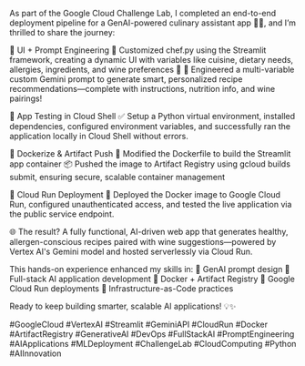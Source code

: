 As part of the Google Cloud Challenge Lab, I completed an end-to-end deployment pipeline for a GenAI-powered culinary assistant app 👨‍🍳, and I’m thrilled to share the journey:

🔹 UI + Prompt Engineering
🔧 Customized chef.py using the Streamlit framework, creating a dynamic UI with variables like cuisine, dietary needs, allergies, ingredients, and wine preferences 🍷
🧠 Engineered a multi-variable custom Gemini prompt to generate smart, personalized recipe recommendations—complete with instructions, nutrition info, and wine pairings!

🔹 App Testing in Cloud Shell
✅ Setup a Python virtual environment, installed dependencies, configured environment variables, and successfully ran the application locally in Cloud Shell without errors.

🔹 Dockerize & Artifact Push
🐳 Modified the Dockerfile to build the Streamlit app container
📦 Pushed the image to Artifact Registry using gcloud builds submit, ensuring secure, scalable container management

🔹 Cloud Run Deployment
🚀 Deployed the Docker image to Google Cloud Run, configured unauthenticated access, and tested the live application via the public service endpoint.

🌐 The result? A fully functional, AI-driven web app that generates healthy, allergen-conscious recipes paired with wine suggestions—powered by Vertex AI's Gemini model and hosted serverlessly via Cloud Run.

This hands-on experience enhanced my skills in:
🔹 GenAI prompt design
🔹 Full-stack AI application development
🔹 Docker + Artifact Registry
🔹 Google Cloud Run deployments
🔹 Infrastructure-as-Code practices

Ready to keep building smarter, scalable AI applications! 💡✨

#GoogleCloud #VertexAI #Streamlit #GeminiAPI #CloudRun #Docker #ArtifactRegistry #GenerativeAI #DevOps #FullStackAI #PromptEngineering #AIApplications #MLDeployment #ChallengeLab #CloudComputing #Python #AIInnovation

